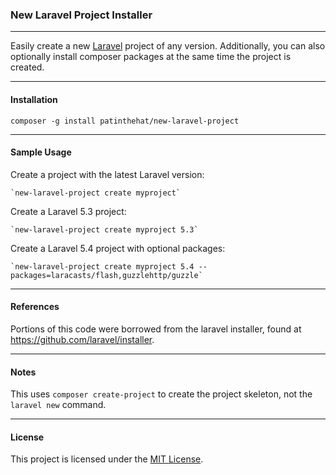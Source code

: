 ### New Laravel Project Installer ###
---

Easily create a new [Laravel](https://www.laravel.com) project of any version.  Additionally, you can also optionally install composer packages at the same time the project is created.

---
#### Installation

`composer -g install patinthehat/new-laravel-project`

---
#### Sample Usage

Create a project with the latest Laravel version:

	`new-laravel-project create myproject`

Create a Laravel 5.3 project:

	`new-laravel-project create myproject 5.3`
	
Create a Laravel 5.4 project with optional packages:

	`new-laravel-project create myproject 5.4 --packages=laracasts/flash,guzzlehttp/guzzle`

---
#### References
Portions of this code were borrowed from the laravel installer, found at https://github.com/laravel/installer.

---
#### Notes
This uses `composer create-project` to create the project skeleton, not the `laravel new` command.

---
#### License
This project is licensed under the [MIT License](LICENSE).